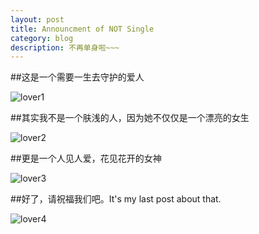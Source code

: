 ```yaml
---
layout: post
title: Announcment of NOT Single
category: blog
description: 不再单身啦~~~
---
```

##这是一个需要一生去守护的爱人

![lover1](https://github.com/xneo123/xneo123.github.io/blob/master/images/blog/lover001.jpg)

##其实我不是一个肤浅的人，因为她不仅仅是一个漂亮的女生

![lover2](https://github.com/xneo123/xneo123.github.io/blob/master/images/blog/lover002.jpg)

##更是一个人见人爱，花见花开的女神

![lover3](https://github.com/xneo123/xneo123.github.io/blob/master/images/blog/lover003.jpg)

##好了，请祝福我们吧。It's my last post about that.

![lover4](https://github.com/xneo123/xneo123.github.io/blob/master/images/blog/lover004.jpg)